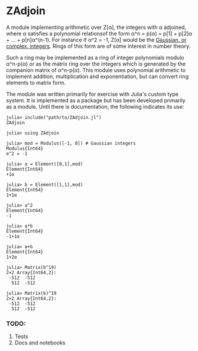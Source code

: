 # ZAdjoin

A module implementing arithmetic over Z[α], the integers with α adjoined, where α satisfies a polynomial relationsof the form α^n = p(α) = p[1] + p[2]α + ... + p[n]α^(n-1). For instance if α^2 = -1, Z[α] would be the [Gaussian, or complex, integers](https://en.wikipedia.org/wiki/Gaussian_integer). Rings of this form are of some interest in number theory.

Such a ring may be implemented as a ring of integer polynomials modulo α^n-p(α) or as the matrix ring over the integers which is generated by the companion matrix of α^n-p(α). This module uses polynomial arithmetic to implement addition, multiplication and exponentiation, but can convert ring elements to matrix form.

The module was written primarily for exercise with Julia's custom type system. It is implemented as a package but has been developed primarily as a module. Until there is documentation, the following indicates its use:

```
julia> include("path/to/ZAdjoin.jl")
ZAdjoin

julia> using ZAdjoin

julia> mod = Modulus([-1, 0]) # Gaussian integers
Modulus{Int64}
α^2 = -1

julia> a = Element([0,1],mod)
Element{Int64}
+1α

julia> b = Element([1,1],mod)
Element{Int64}
1+1α

julia> a^2
Element{Int64}
-1

julia> a*b
Element{Int64}
-1+1α

julia> a+b
Element{Int64}
1+2α

julia> Matrix(b^19)
2×2 Array{Int64,2}:
 -512  -512
  512  -512

julia> Matrix(b)^19
2×2 Array{Int64,2}:
 -512  -512
  512  -512
```


### TODO:

1. Tests
2. Docs and notebooks
